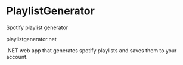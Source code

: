 # PlaylistGenerator
Spotify playlist generator

playlistgenerator.net

.NET web app that generates spotify playlists and saves them to your account.

